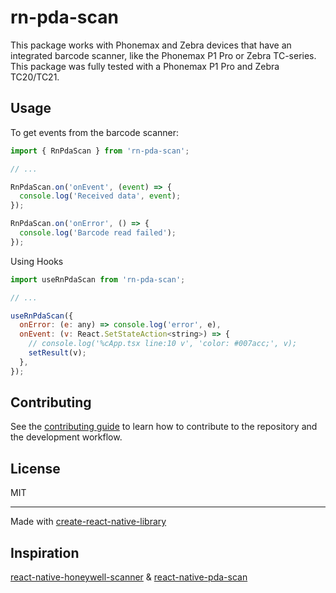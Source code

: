 # rn-pda-scan

This package works with Phonemax and Zebra devices that have an integrated barcode scanner, like the Phonemax P1 Pro or Zebra TC-series. This package was fully tested with a Phonemax P1 Pro and Zebra TC20/TC21.

## Usage

To get events from the barcode scanner:

```js
import { RnPdaScan } from 'rn-pda-scan';

// ...

RnPdaScan.on('onEvent', (event) => {
  console.log('Received data', event);
});

RnPdaScan.on('onError', () => {
  console.log('Barcode read failed');
});
```

Using Hooks

```js
import useRnPdaScan from 'rn-pda-scan';

// ...

useRnPdaScan({
  onError: (e: any) => console.log('error', e),
  onEvent: (v: React.SetStateAction<string>) => {
    // console.log('%cApp.tsx line:10 v', 'color: #007acc;', v);
    setResult(v);
  },
});
```

## Contributing

See the [contributing guide](CONTRIBUTING.md) to learn how to contribute to the repository and the development workflow.

## License

MIT

---

Made with [create-react-native-library](https://github.com/callstack/react-native-builder-bob)

## Inspiration

[react-native-honeywell-scanner](https://github.com/Volst/react-native-honeywell-scanner) & [react-native-pda-scan](https://github.com/XuJin186/react-native-pda-scan)
